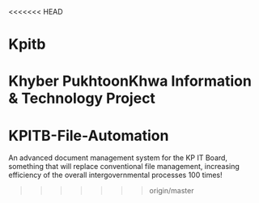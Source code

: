 <<<<<<< HEAD
# Kpitb
Khyber PukhtoonKhwa Information &amp; Technology Project
=======
# KPITB-File-Automation
An advanced document management system for the KP IT Board, something that will replace conventional file management, increasing efficiency of the overall intergovernmental processes 100 times!
>>>>>>> origin/master
